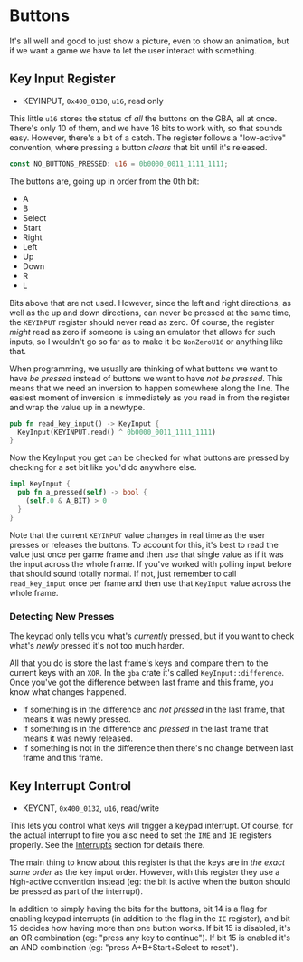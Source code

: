 # Buttons

It's all well and good to just show a picture, even to show an animation, but if
we want a game we have to let the user interact with something.

## Key Input Register

* KEYINPUT, `0x400_0130`, `u16`, read only

This little `u16` stores the status of _all_ the buttons on the GBA, all at
once. There's only 10 of them, and we have 16 bits to work with, so that sounds
easy. However, there's a bit of a catch. The register follows a "low-active"
convention, where pressing a button _clears_ that bit until it's released.

```rust
const NO_BUTTONS_PRESSED: u16 = 0b0000_0011_1111_1111;
```

The buttons are, going up in order from the 0th bit:

* A
* B
* Select
* Start
* Right
* Left
* Up
* Down
* R
* L

Bits above that are not used. However, since the left and right directions, as
well as the up and down directions, can never be pressed at the same time, the
`KEYINPUT` register should never read as zero. Of course, the register _might_
read as zero if someone is using an emulator that allows for such inputs, so I
wouldn't go so far as to make it be `NonZeroU16` or anything like that.

When programming, we usually are thinking of what buttons we want to have _be
pressed_ instead of buttons we want to have _not be pressed_. This means that we
need an inversion to happen somewhere along the line. The easiest moment of
inversion is immediately as you read in from the register and wrap the value up
in a newtype.

```rust
pub fn read_key_input() -> KeyInput {
  KeyInput(KEYINPUT.read() ^ 0b0000_0011_1111_1111)
}
```

Now the KeyInput you get can be checked for what buttons are pressed by checking
for a set bit like you'd do anywhere else.

```rust
impl KeyInput {
  pub fn a_pressed(self) -> bool {
    (self.0 & A_BIT) > 0
  }
}
```

Note that the current `KEYINPUT` value changes in real time as the user presses
or releases the buttons. To account for this, it's best to read the value just
once per game frame and then use that single value as if it was the input across
the whole frame. If you've worked with polling input before that should sound
totally normal. If not, just remember to call `read_key_input` once per frame
and then use that `KeyInput` value across the whole frame.

### Detecting New Presses

The keypad only tells you what's _currently_ pressed, but if you want to check
what's _newly_ pressed it's not too much harder.

All that you do is store the last frame's keys and compare them to the current
keys with an `XOR`. In the `gba` crate it's called `KeyInput::difference`. Once
you've got the difference between last frame and this frame, you know what
changes happened.

* If something is in the difference and _not pressed_ in the last frame, that
  means it was newly pressed.
* If something is in the difference and _pressed_ in the last frame that means
  it was newly released.
* If something is not in the difference then there's no change between last
  frame and this frame.

## Key Interrupt Control

* KEYCNT, `0x400_0132`, `u16`, read/write

This lets you control what keys will trigger a keypad interrupt. Of course, for
the actual interrupt to fire you also need to set the `IME` and `IE` registers
properly. See the [Interrupts](05-interrupts.md) section for details there.

The main thing to know about this register is that the keys are in _the exact
same order_ as the key input order. However, with this register they use a
high-active convention instead (eg: the bit is active when the button should be
pressed as part of the interrupt).

In addition to simply having the bits for the buttons, bit 14 is a flag for
enabling keypad interrupts (in addition to the flag in the `IE` register), and
bit 15 decides how having more than one button works. If bit 15 is disabled,
it's an OR combination (eg: "press any key to continue"). If bit 15 is enabled
it's an AND combination (eg: "press A+B+Start+Select to reset").
